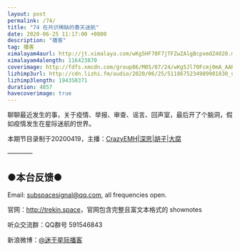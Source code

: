 ```yaml
---
layout: post
permalink: /74/
title: "74 在共识稀缺的春天迷航"
date: 2020-06-25 11:17:00 +0800
description: "播客"
tag: 播客 
ximalayam4aurl: http://jt.ximalaya.com/wKg5HF70F7jTFZwZAlgBcpxmdZ4020.m4a?channel=rss&amp;album_id=3135361&amp;track_id=310753047&amp;uid=6418191&amp;jt=http://audio.xmcdn.com/group82/M05/06/3A/wKg5HF70F7jTFZwZAlgBcpxmdZ4020.m4a
ximalayam4alength: 116423870
coverimage: http://fdfs.xmcdn.com/group86/M05/07/24/wKg5Jl70Fcmj0mA_AARgdKAt1vw25.jpeg
lizhimp3url: http://cdn.lizhi.fm/audio/2020/06/25/5118675234989901830_ud.mp3
lizhimp3length: 194350371
duration: 4857
havecoverimage: true
---  
```


聊聊最近发生的事，关于疫情、举报、审查、谣言、回声室，最后开了个脑洞，假如疫情发生在星际迷航的世界。

本期节目录制于20200419，主播：[CrazyEMH](mailto:emh@trekin.space)\|[深思](mailto:deepthought@trekin.space)\|[胡子](https://weibo.com/p/1005051764117203)\|[大腐](https://weibo.com/u/5113590549)

————

## ●本台反馈●

Email: <subspacesignal@qq.com>, all frequencies open.

官网：<http://trekin.space>，官网包含完整且富文本格式的 shownotes

听众交流群：QQ群号 591546843

新浪微博：[@迷于星际播客](http://weibo.com/lostinst)
